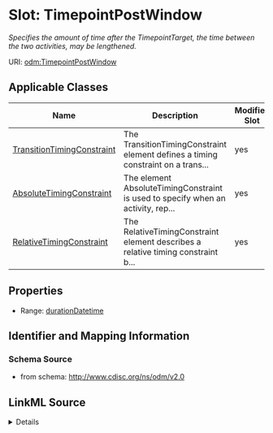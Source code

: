 # Slot: TimepointPostWindow


_Specifies the amount of time after the TimepointTarget, the time between the two activities, may be lengthened._



URI: [odm:TimepointPostWindow](http://www.cdisc.org/ns/odm/v2.0/TimepointPostWindow)



<!-- no inheritance hierarchy -->




## Applicable Classes

| Name | Description | Modifies Slot |
| --- | --- | --- |
[TransitionTimingConstraint](TransitionTimingConstraint.md) | The TransitionTimingConstraint element defines a timing constraint on a trans... |  yes  |
[AbsoluteTimingConstraint](AbsoluteTimingConstraint.md) | The element AbsoluteTimingConstraint is used to specify when an activity, rep... |  yes  |
[RelativeTimingConstraint](RelativeTimingConstraint.md) | The RelativeTimingConstraint element describes a relative timing constraint b... |  yes  |







## Properties

* Range: [durationDatetime](durationDatetime.md)





## Identifier and Mapping Information







### Schema Source


* from schema: http://www.cdisc.org/ns/odm/v2.0




## LinkML Source

<details>
```yaml
name: TimepointPostWindow
description: Specifies the amount of time after the TimepointTarget, the time between
  the two activities, may be lengthened.
from_schema: http://www.cdisc.org/ns/odm/v2.0
rank: 1000
alias: TimepointPostWindow
domain_of:
- TransitionTimingConstraint
- AbsoluteTimingConstraint
- RelativeTimingConstraint
range: durationDatetime

```
</details>